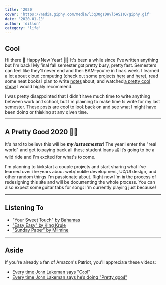 ```yaml
---
title: '2020'
cover: 'https://media.giphy.com/media/l3q30gzDHvl5ASIaQ/giphy.gif'
date: '2020-01-10'
author: 'dillon'
category: 'life'
---
```

## Cool

Hi there 👋 Happy New Year! 🥂🎆 It's been a while since I've written anything but I'm back! My final fall semester got pretty busy, pretty fast. Semesters can feel like they'll never end and then BAM–you're in finals week. I learned a lot about cloud computing (check out some projects [here](https://github.com/dilloncoffman/AWS-GatsbyRecordStore) and [here](https://github.com/dilloncoffman/FirebaseSongReview)), read some neat books I plan to write [notes](https://www.dilloncoffman.com/reading-notes) about, and watched [a pretty cool show](https://www.amazon.com/gp/video/detail/B017APUY62/ref=atv_dp) I would highly recommend.

I was pretty disappointed that I didn't have much time to write anything between work and school, but I'm planning to make time to write for my last semester. These posts are cool to look back on and see what I might have been doing or thinking at any given time.

<hr>

## A Pretty Good 2020 👨‍🎓

It's hard to believe this will be ***my last semester***! The year I enter the "real world" and get to paying back all these student loans 💰 It's going to be a wild ride and I'm excited for what's to come. 

I'm planning to kickstart a couple projects and start sharing what I've learned over the years about web/mobile development, UX/UI design, and other random things I'm passionate about. Right now I'm in the process of redesigning this site and will be documenting the whole process. You can also expect some guitar tabs for songs I'm currently playing just because!

<hr>

## Listening To

  - ["Your Sweet Touch" by Bahamas](https://youtu.be/5naGOPeXWvk?t=2203)
  - ["Easy Easy" by King Krule](https://www.youtube.com/watch?v=hRzlbh4or3c)
  - ["Sunday Paper" by Milmine](https://www.youtube.com/watch?v=MPr6NoiksgY)

<hr>

## Aside

If you're already a fan of Amazon's Patriot, you'll appreciate these videos:

- [Every time John Lakeman says "Cool"](https://www.youtube.com/watch?v=5iPf_T7OYdo)
- [Every time John Lakeman says he's doing "Pretty good"](https://www.youtube.com/watch?v=8Yo2ZYAdxa4)



